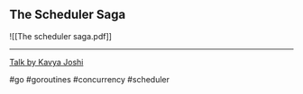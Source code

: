 ## The Scheduler Saga

![[The scheduler saga.pdf]]

---

[Talk by Kavya Joshi](https://www.youtube.com/watch?v=YHRO5WQGh0k)

#go #goroutines #concurrency #scheduler
